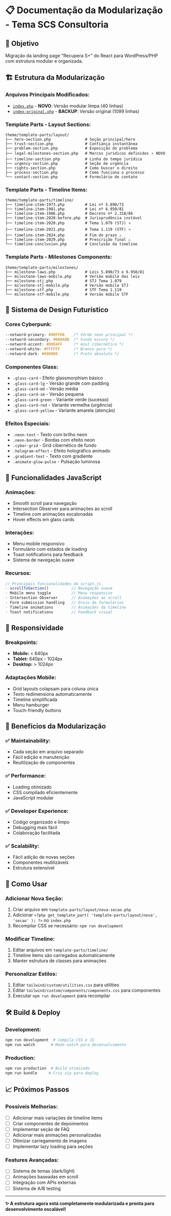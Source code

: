 # 📋 Documentação da Modularização - Tema SCS Consultoria

## 🎯 **Objetivo**
Migração da landing page "Recupera S+" do React para WordPress/PHP com estrutura modular e organizada.

## 🏗️ **Estrutura da Modularização**

### **Arquivos Principais Modificados:**
- [`index.php`](theme/index.php) - **NOVO**: Versão modular limpa (40 linhas)
- [`index-original.php`](theme/index-original.php) - **BACKUP**: Versão original (1099 linhas)

### **Template Parts - Layout Sections:**
```
theme/template-parts/layout/
├── hero-section.php               # Seção principal/hero
├── trust-section.php              # Confiança instantânea
├── problem-section.php            # Exposição do problema
├── legal-milestones-section.php   # Marcos jurídicos definidos ⭐ NOVO
├── timeline-section.php           # Linha do tempo jurídica
├── urgency-section.php            # Seção de urgência
├── rights-section.php             # Como buscar o direito
├── process-section.php            # Como funciona o processo
└── contact-section.php            # Formulário de contato
```

### **Template Parts - Timeline Items:**
```
theme/template-parts/timeline/
├── timeline-item-1973.php         # Lei nº 5.890/73
├── timeline-item-1981.php         # Lei nº 6.950/81
├── timeline-item-1986.php         # Decreto nº 2.318/86
├── timeline-item-2020-before.php  # Jurisprudência instável
├── timeline-item-2020.php         # Tema 1.079 (STJ) ⭐
├── timeline-item-2021.php         # Tema 1.119 (STF) ⭐
├── timeline-item-2024.php         # Fim do prazo ⚠️
├── timeline-item-2029.php         # Prescrição final ⚠️
└── timeline-conclusion.php        # Conclusão da timeline
```

### **Template Parts - Milestones Components:**
```
theme/template-parts/milestones/
├── milestone-laws.php             # Leis 5.890/73 e 6.950/81
├── milestone-laws-mobile.php      # Versão mobile das leis
├── milestone-stj.php              # STJ Tema 1.079
├── milestone-stj-mobile.php       # Versão mobile STJ
├── milestone-stf.php              # STF Tema 1.119
└── milestone-stf-mobile.php       # Versão mobile STF
```

## 🎨 **Sistema de Design Futurístico**

### **Cores Cyberpunk:**
```css
--netword-primary: #00FF88    /* Verde neon principal */
--netword-secondary: #0A0A0B  /* Fundo escuro */
--netword-accent: #00D4FF     /* Azul cibernético */
--netword-white: #FFFFFF      /* Branco puro */
--netword-dark: #000000       /* Preto absoluto */
```

### **Componentes Glass:**
- `.glass-card` - Efeito glassmorphism básico
- `.glass-card-lg` - Versão grande com padding
- `.glass-card-md` - Versão média
- `.glass-card-sm` - Versão pequena
- `.glass-card-green` - Variante verde (sucesso)
- `.glass-card-red` - Variante vermelha (urgência)
- `.glass-card-yellow` - Variante amarela (atenção)

### **Efeitos Especiais:**
- `.neon-text` - Texto com brilho neon
- `.neon-border` - Bordas com efeito neon
- `.cyber-grid` - Grid cibernético de fundo
- `.hologram-effect` - Efeito holográfico animado
- `.gradient-text` - Texto com gradiente
- `.animate-glow-pulse` - Pulsação luminosa

## 🔧 **Funcionalidades JavaScript**

### **Animações:**
- Smooth scroll para navegação
- Intersection Observer para animações ao scroll
- Timeline com animações escalonadas
- Hover effects em glass cards

### **Interações:**
- Menu mobile responsivo
- Formulário com estados de loading
- Toast notifications para feedback
- Sistema de navegação suave

### **Recursos:**
```javascript
// Principais funcionalidades do script.js
- scrollToSection()          // Navegação suave
- Mobile menu toggle         // Menu responsivo
- Intersection Observer      // Animações ao scroll
- Form submission handling   // Envio de formulários
- Timeline animations        // Animações da timeline
- Toast notifications        // Feedback visual
```

## 📱 **Responsividade**

### **Breakpoints:**
- **Mobile:** < 640px
- **Tablet:** 640px - 1024px
- **Desktop:** > 1024px

### **Adaptações Mobile:**
- Grid layouts colapsam para coluna única
- Texto redimensiona automaticamente
- Timeline simplificada
- Menu hamburger
- Touch-friendly buttons

## 🎯 **Benefícios da Modularização**

### **✅ Maintainability:**
- Cada seção em arquivo separado
- Fácil edição e manutenção
- Reutilização de componentes

### **✅ Performance:**
- Loading otimizado
- CSS compilado eficientemente
- JavaScript modular

### **✅ Developer Experience:**
- Código organizado e limpo
- Debugging mais fácil
- Colaboração facilitada

### **✅ Scalability:**
- Fácil adição de novas seções
- Componentes reutilizáveis
- Estrutura extensível

## 🚀 **Como Usar**

### **Adicionar Nova Seção:**
1. Criar arquivo em `template-parts/layout/nova-secao.php`
2. Adicionar `<?php get_template_part( 'template-parts/layout/nova', 'secao' ); ?>` no `index.php`
3. Recompilar CSS se necessário: `npm run development`

### **Modificar Timeline:**
1. Editar arquivos em `template-parts/timeline/`
2. Timeline items são carregados automaticamente
3. Manter estrutura de classes para animações

### **Personalizar Estilos:**
1. Editar `tailwind/custom/utilities.css` para utilities
2. Editar `tailwind/custom/components/components.css` para componentes
3. Executar `npm run development` para recompilar

## 🛠️ **Build & Deploy**

### **Development:**
```bash
npm run development  # Compila CSS e JS
npm run watch       # Modo watch para desenvolvimento
```

### **Production:**
```bash
npm run production  # Build otimizado
npm run bundle     # Cria zip para deploy
```

## 📈 **Próximos Passos**

### **Possíveis Melhorias:**
- [ ] Adicionar mais variações de timeline items
- [ ] Criar componentes de depoimentos
- [ ] Implementar seção de FAQ
- [ ] Adicionar mais animações personalizadas
- [ ] Otimizar carregamento de imagens
- [ ] Implementar lazy loading para seções

### **Features Avançadas:**
- [ ] Sistema de temas (dark/light)
- [ ] Animações baseadas em scroll
- [ ] Integração com APIs externas
- [ ] Sistema de A/B testing

---

**✨ A estrutura agora está completamente modularizada e pronta para desenvolvimento escalável!**